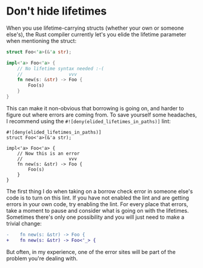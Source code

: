 # Don't hide lifetimes

When you use lifetime-carrying structs (whether your own or someone else's),
the Rust compiler currently let's you elide the lifetime parameter when
mentioning the struct:
```rust
struct Foo<'a>(&'a str);

impl<'a> Foo<'a> {
    // No lifetime syntax needed :-(
    //                 vvv
    fn new(s: &str) -> Foo {
        Foo(s)
    }
}
```
This can make it non-obvious that borrowing is going on, and harder to figure
out where errors are coming from.  To save yourself some headaches, I recommend
using the `#![deny(elided_lifetimes_in_paths)]` lint:
```rust,compile_fail
#![deny(elided_lifetimes_in_paths)]
struct Foo<'a>(&'a str);

impl<'a> Foo<'a> {
    // Now this is an error
    //                 vvv
    fn new(s: &str) -> Foo {
        Foo(s)
    }
}
```
The first thing I do when taking on a borrow check error in someone else's code
is to turn on this lint.  If you have not enabled the lint and are getting errors
in your own code, try enabling the lint.  For every place that errors, take a moment
to pause and consider what is going on with the lifetimes.  Sometimes there's only
one possibility and you will just need to make a trivial change:
```diff
-    fn new(s: &str) -> Foo {
+    fn new(s: &str) -> Foo<'_> {
```
But often, in my experience, one of the error sites will be part of the problem
you're dealing with.




